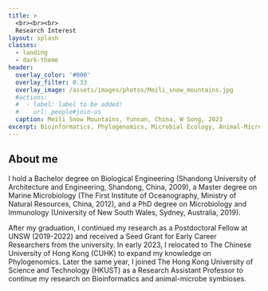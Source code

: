 ```yaml
---
title: >
  <br><br><br>
  Research Interest
layout: splash
classes:
  - landing
  - dark-theme
header:
  overlay_color: '#000'
  overlay_filter: 0.33
  overlay_image: /assets/images/photos/Meili_snow_mountains.jpg
  #actions:
  #  - label: label to be added!
  #    url: people#join-us
  caption: Meili Snow Mountains, Yunnan, China, W Song, 2023
excerpt: Bioinformatics, Phylogenomics, Microbial Ecology, Animal-Microbe Symbioses
---
```


## About me

I hold a Bachelor degree on Biological Engineering (Shandong University of Architecture and Engineering, Shandong, China, 2009), 
a Master degree on Marine Microbiology (The First Institute of Oceanography, Ministry of Natural Resources, China, 2012), 
and a PhD degree on Microbiology and Immunology (University of New South Wales, Sydney, Australia, 2019). 

After my graduation, I continued my research as a Postdoctoral Fellow at UNSW (2019-2022) and received a Seed Grant for Early Career Researchers from the university.
In early 2023, I relocated to The Chinese University of Hong Kong (CUHK) to expand my knowledge on Phylogenomics. 
Later the same year, I joined The Hong Kong University of Science and Technology (HKUST) as a Research Assistant Professor to continue my research on Bioinformatics and animal-microbe symbioses.

